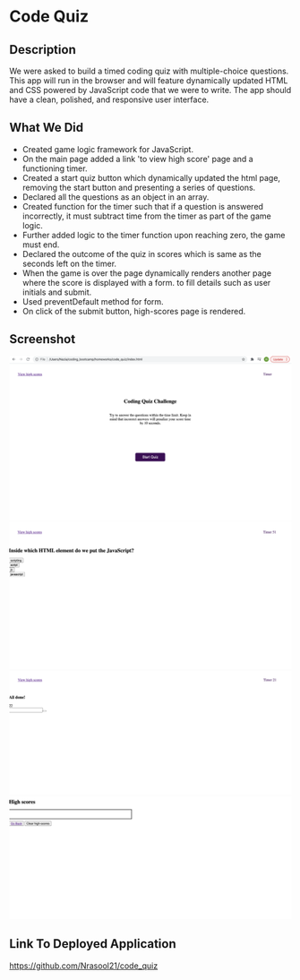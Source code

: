 # Code Quiz

## Description

We were asked to build a timed coding quiz with multiple-choice questions. This app will run in the browser and will feature dynamically updated HTML and CSS powered by JavaScript code that we were to write.
The app should have a clean, polished, and responsive user interface.

## What We Did

- Created game logic framework for JavaScript.
- On the main page added a link 'to view high score' page and a functioning timer.
- Created a start quiz button which dynamically updated the html page, removing the start button and presenting a series of questions.
- Declared all the questions as an object in an array.
- Created function for the timer such that if a question is answered incorrectly, it must subtract time from the timer as part of the game logic.
- Further added logic to the timer function upon reaching zero, the game must end.
- Declared the outcome of the quiz in scores which is same as the seconds left on the timer.
- When the game is over the page dynamically renders another page where the score is displayed with a form. to fill details such as user initials and submit.
- Used preventDefault method for form.
- On click of the submit button, high-scores page is rendered.

## Screenshot

![quiz_main](./assets/main_page.png)
![quiz_question](./assets/question_page.png)
![quiz_alldone](./assets/alldone_page.png)
![quiz_highscore](./assets/highscore_page.png)


## Link To Deployed Application

https://github.com/Nrasool21/code_quiz
